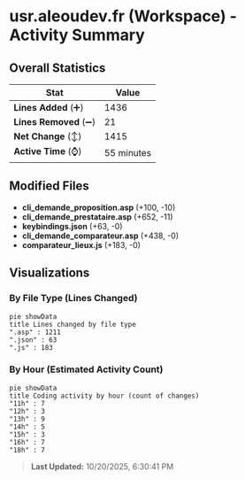 # usr.aleoudev.fr (Workspace) - Activity Summary 

## Overall Statistics

| Stat                   | Value                                                             |
| ---------------------- | ----------------------------------------------------------------- |
| **Lines Added** (➕)   | 1436                                          |
| **Lines Removed** (➖) | 21                                        |
| **Net Change** (↕)    | 1415                |
| **Active Time** (⌚)   | 55 minutes |


## Modified Files
- **cli_demande_proposition.asp** (+100, -10)
- **cli_demande_prestataire.asp** (+652, -11)
- **keybindings.json** (+63, -0)
- **cli_demande_comparateur.asp** (+438, -0)
- **comparateur_lieux.js** (+183, -0)

## Visualizations

### By File Type (Lines Changed)

```mermaid
pie showData
title Lines changed by file type
".asp" : 1211
".json" : 63
".js" : 183
```

### By Hour (Estimated Activity Count)

```mermaid
pie showData
title Coding activity by hour (count of changes)
"11h" : 7
"12h" : 3
"13h" : 9
"14h" : 5
"15h" : 3
"16h" : 7
"18h" : 7
```


> **Last Updated:** 10/20/2025, 6:30:41 PM